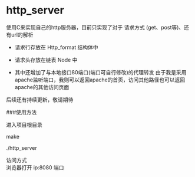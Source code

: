 http_server
===============

使用C来实现自己的http服务器，目前只实现了对于 请求方式 (get、post等)、还有url的解析

+ 请求行存放在 Http_format 结构体中

+ 请求头存放在链表 Node 中

+ 其中还增加了与本地接口80端口(端口可自行修改)的代理转发
由于我是采用 apache监听端口，我则可以返回apache的首页，访问其他路径也可以返回apache的其他访问页面

后续还有持续更新，敬请期待



###使用方法

进入项目根目录 


make

./http_server


访问方式  
浏览器打开  ip:8080 端口


